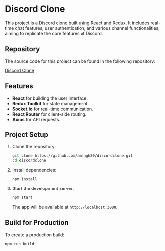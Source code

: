 # Discord Clone

This project is a Discord clone built using React and Redux. It includes real-time chat features, user authentication, and various channel functionalities, aiming to replicate the core features of Discord.

## Repository

The source code for this project can be found in the following repository:

[Discord Clone](https://github.com/amangh30/discordclone.git)

## Features
- **React** for building the user interface.
- **Redux Toolkit** for state management.
- **Socket.io** for real-time communication.
- **React Router** for client-side routing.
- **Axios** for API requests.

## Project Setup

1. Clone the repository:

    ```bash
    git clone https://github.com/amangh30/discordclone.git
    cd discordclone
    ```

2. Install dependencies:

    ```bash
    npm install
    ```

3. Start the development server:

    ```bash
    npm start
    ```

    The app will be available at `http://localhost:3000`.

## Build for Production

To create a production build:

```bash
npm run build
